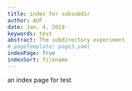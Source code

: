 ```yaml
---
title: index for subsubdir 
author: AUF
date: Jan. 4, 2019
keywords: test
abstract: The subdirectory experiment
# pageTemplate: page3.yaml
indexPage: True
indexSort: filename
---
```


an index page for test 



